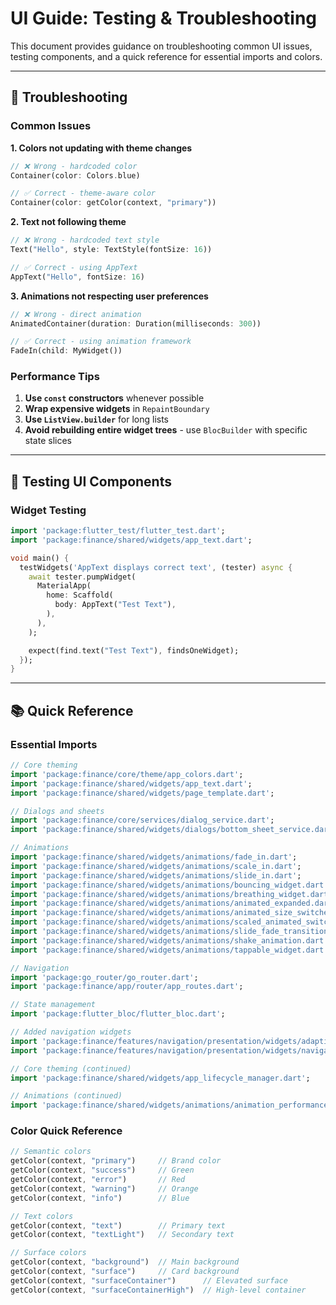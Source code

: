 # UI Guide: Testing & Troubleshooting

This document provides guidance on troubleshooting common UI issues, testing components, and a quick reference for essential imports and colors.

---

## 🔧 Troubleshooting

### Common Issues

**1. Colors not updating with theme changes**
```dart
// ❌ Wrong - hardcoded color
Container(color: Colors.blue)

// ✅ Correct - theme-aware color
Container(color: getColor(context, "primary"))
```

**2. Text not following theme**
```dart
// ❌ Wrong - hardcoded text style
Text("Hello", style: TextStyle(fontSize: 16))

// ✅ Correct - using AppText
AppText("Hello", fontSize: 16)
```

**3. Animations not respecting user preferences**
```dart
// ❌ Wrong - direct animation
AnimatedContainer(duration: Duration(milliseconds: 300))

// ✅ Correct - using animation framework
FadeIn(child: MyWidget())
```

### Performance Tips

1. **Use `const` constructors** whenever possible
2. **Wrap expensive widgets** in `RepaintBoundary`
3. **Use `ListView.builder`** for long lists
4. **Avoid rebuilding entire widget trees** - use `BlocBuilder` with specific state slices

---

## 🧪 Testing UI Components

### Widget Testing

```dart
import 'package:flutter_test/flutter_test.dart';
import 'package:finance/shared/widgets/app_text.dart';

void main() {
  testWidgets('AppText displays correct text', (tester) async {
    await tester.pumpWidget(
      MaterialApp(
        home: Scaffold(
          body: AppText("Test Text"),
        ),
      ),
    );

    expect(find.text("Test Text"), findsOneWidget);
  });
}
```

---

## 📚 Quick Reference

### Essential Imports

```dart
// Core theming
import 'package:finance/core/theme/app_colors.dart';
import 'package:finance/shared/widgets/app_text.dart';
import 'package:finance/shared/widgets/page_template.dart';

// Dialogs and sheets
import 'package:finance/core/services/dialog_service.dart';
import 'package:finance/shared/widgets/dialogs/bottom_sheet_service.dart';

// Animations
import 'package:finance/shared/widgets/animations/fade_in.dart';
import 'package:finance/shared/widgets/animations/scale_in.dart';
import 'package:finance/shared/widgets/animations/slide_in.dart';
import 'package:finance/shared/widgets/animations/bouncing_widget.dart';
import 'package:finance/shared/widgets/animations/breathing_widget.dart';
import 'package:finance/shared/widgets/animations/animated_expanded.dart';
import 'package:finance/shared/widgets/animations/animated_size_switcher.dart';
import 'package:finance/shared/widgets/animations/scaled_animated_switcher.dart';
import 'package:finance/shared/widgets/animations/slide_fade_transition.dart';
import 'package:finance/shared/widgets/animations/shake_animation.dart';
import 'package:finance/shared/widgets/animations/tappable_widget.dart';

// Navigation
import 'package:go_router/go_router.dart';
import 'package:finance/app/router/app_routes.dart';

// State management
import 'package:flutter_bloc/flutter_bloc.dart';

// Added navigation widgets
import 'package:finance/features/navigation/presentation/widgets/adaptive_bottom_navigation.dart';
import 'package:finance/features/navigation/presentation/widgets/navigation_customization_content.dart';

// Core theming (continued)
import 'package:finance/shared/widgets/app_lifecycle_manager.dart';

// Animations (continued)
import 'package:finance/shared/widgets/animations/animation_performance_monitor.dart';
```

### Color Quick Reference

```dart
// Semantic colors
getColor(context, "primary")     // Brand color
getColor(context, "success")     // Green
getColor(context, "error")       // Red
getColor(context, "warning")     // Orange
getColor(context, "info")        // Blue

// Text colors
getColor(context, "text")        // Primary text
getColor(context, "textLight")   // Secondary text

// Surface colors
getColor(context, "background")  // Main background
getColor(context, "surface")     // Card background
getColor(context, "surfaceContainer")      // Elevated surface
getColor(context, "surfaceContainerHigh")  // High-level container
``` 